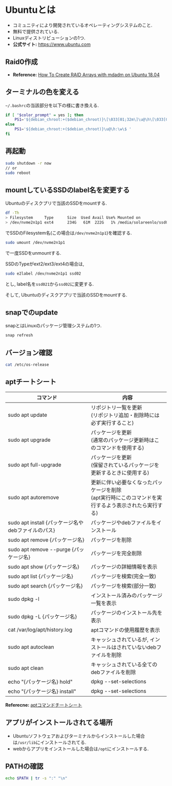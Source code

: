 # Ubuntuとは
- コミュニティにより開発されているオペレーティングシステムのこと.
- 無料で提供されている.
- Linuxディストリビューションの1つ.
- **公式サイト:** https://www.ubuntu.com

## Raid0作成
- **Reference:** [How To Create RAID Arrays with mdadm on Ubuntu 18.04](https://www.digitalocean.com/community/tutorials/how-to-create-raid-arrays-with-mdadm-on-ubuntu-18-04)

## ターミナルの色を変える
`~/.bashrc`の当該部分を以下の様に書き換える.
```bash
if [ "$color_prompt" = yes ]; then
    PS1='${debian_chroot:+($debian_chroot)}\[\033[01;32m\]\u@\h\[\033[00m\]:\[\033[01;34m\]\w\[\033[00m\]\[\033[01;31m\]$(__git_ps1)\[\033[00m\]\n\[\033[01;35m\]-> \$\[\033[00m\] '
else
    PS1='${debian_chroot:+($debian_chroot)}\u@\h:\w\$ '
fi
```

## 再起動
```bash
sudo shutdown -r now
// or
sudo reboot
```

## mountしているSSDのlabel名を変更する
Ubuntuのディスクプリで当該のSSDをmountする.
```bash
df -Th
> Filesystem     Type      Size  Used Avail Use% Mounted on
> /dev/nvme2n1p1 ext4      234G   61M  222G   1% /media/solareenlo/ssd021
```
でSSDのFilesystem名(この場合は`/dev/nvme2n1p1`)を確認する.

```bash
sudo umount /dev/nvme2n1p1
```
で一度SSDをunmountする.

SSDのTypeがext2/ext3/ext4の場合は,
```bash
sudo e2label /dev/nvme2n1p1 ssd02
```
とし, label名を`ssd021`から`ssd02`に変更する.

そして, Ubuntuのディスクアプリで当該のSSDをmountする.

## snapでのupdate
snapとはLinuxのパッケージ管理システムの1つ.
```bash
snap refresh
```

## バージョン確認
```bash
cat /etc/os-release
```

## aptチートシート
|コマンド|内容|
|---|---|
|sudo apt update|リポジトリ一覧を更新<br>(リポジトリ追加・削除時には必ず実行すること)|
|sudo apt upgrade|パッケージを更新<br>(通常のパッケージ更新時はこのコマンドを使用する)|
|sudo apt full-upgrade|パッケージを更新<br>(保留されているパッケージを更新するときに使用する)|
|sudo apt autoremove|更新に伴い必要なくなったパッケージを削除<br>(apt実行時にこのコマンドを実行するよう表示されたら実行する)|
|sudo apt install {パッケージ名やdebファイルのパス}|パッケージやdebファイルをインストール|
|sudo apt remove {パッケージ名}|パッケージを削除|
|sudo apt remove --purge {パッケージ名}|パッケージを完全削除|
|sudo apt show {パッケージ名}|パッケージの詳細情報を表示|
|sudo apt list {パッケージ名}|パッケージを検索(完全一致)|
|sudo apt search {パッケージ名}|パッケージを検索(部分一致)|
|sudo dpkg -l|インストール済みのパッケージ一覧を表示|
|sudo dpkg -L {パッケージ名}|パッケージのインストール先を表示|
|cat /var/log/apt/history.log|aptコマンドの使用履歴を表示|
|sudo apt autoclean|キャッシュされているが, インストールはされていないdebファイルを削除|
|sudo apt clean|キャッシュされている全てのdebファイルを削除|
|echo "{パッケージ名} hold" | dpkg --set-selections|パッケージをアップデート対象から除外|
|echo "{パッケージ名} install" | dpkg --set-selections|パッケージをアップデート対象に戻す|
**Referecne:** [aptコマンドチートシート](https://qiita.com/SUZUKI_Masaya/items/1fd9489e631c78e5b007)

## アプリがインストールされてる場所
- Ubuntuソフトウェアおよびターミナルからインストールした場合は`/usr/lib`にインストールされてる.
- webからアプリをインストールした場合は`/opt`にインストールする.

## PATHの確認
```bash
echo $PATH | tr -s ":" "\n"
```

